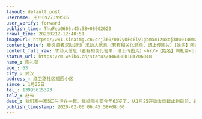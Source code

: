 ```yaml
---
layout: default_post
username: 用户6927399506
user_verify: forward
publish_time: ThuFeb0606:45:58+08002020
crawl_time: 20200212-12:40:51
imageurl: https://wx1.sinaimg.cn/orj360/007yOF46ly1gbmam1zuxoj30u0140mzl.jpg
content_brief: 肺炎患者求助超话 求助人信息（若有相关化验单，请上传图片）【姓名】陶礼菊【年龄】63【所在城市】武汉【所在小区、社区】红卫路社区碧园小区【患病时间】1月25日【联系方式】13995615393【其他紧急联系人】赵云【病情描述】我们家一家5口生活在一起。我妈陶礼菊今年63岁了，从1月25开始 ...全文
content_full_raw: 求助人信息（若有相关化验单，请上传图片）<br/>【姓名】陶礼菊<br/>【年龄】63<br/>【所在城市】武汉<br/>【所在小区、社区】红卫路社区碧园小区<br/>【患病时间】1月25日<br/>【联系方式】13995615393<br/>【其他紧急联系人】赵云<br/>【病情描述】我们家一家5口生活在一起。我妈陶礼菊今年63岁了，从1月25开始发烧截止到目前，最高发烧到38.6度，目前发烧已经12天。2月2日在青山区普仁医院做了CT检查，并马上安排做了核酸检测，核酸检查已确定阳性。家里的情况非常危机，我妈已经行动困难，进食困难，并且呕吐。我自己也已经有症状出现，2月3日发烧37.4度，并伴有咳嗽症状，检查肺部少许感染。现在紧急求助，希望能够尽快安排老人住院治疗。
status_url: https://m.weibo.cn/status/4468860184706048
name_: 陶礼菊
age_: 63
city_: 武汉
address_: 红卫路社区碧园小区
since_: 1月25日
tel_: 13995615393
tel2_: 赵云
desc_: 我们家一家5口生活在一起。我妈陶礼菊今年63岁了，从1月25开始发烧截止到目前，最高发烧到38.6度，目前发烧已经12天。2月2日在青山区普仁医院做了CT检查，并马上安排做了核酸检测，核酸检查已确定阳性。家里的情况非常危机，我妈已经行动困难，进食困难，并且呕吐。我自己也已经有症状出现，2月3日发烧37.4度，并伴有咳嗽症状，检查肺部少许感染。现在紧急求助，希望能够尽快安排老人住院治疗。
publish_timestamp: 2020-02-06 06:45:58+08:00
---
```

